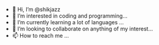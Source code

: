 - 👋 Hi, I’m @shikjazz
- 👀 I’m interested in coding and programming...
- 🌱 I’m currently learning a lot of languages ...
- 💞️ I’m looking to collaborate on anything of my interest...
- 📫 How to reach me ...

<!---
shikjazz/shikjazz is a ✨ special ✨ repository because its `README.md` (this file) appears on your GitHub profile.
You can click the Preview link to take a look at your changes.
--->
